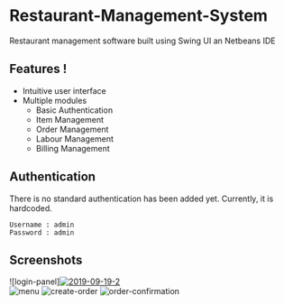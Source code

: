 # Restaurant-Management-System
Restaurant management software built using Swing UI an Netbeans IDE

## Features !
 - Intuitive user interface
 - Multiple modules
    - Basic Authentication  
    - Item Management 
    - Order Management
    - Labour Management
    - Billing Management


## Authentication
There is no standard authentication has been added yet. Currently, it is hardcoded.

```
Username : admin
Password : admin
```
## Screenshots
![login-panel]<a href="https://imgbb.com/"><img src="https://i.ibb.co/dgY2My9/2019-09-19-2.png" alt="2019-09-19-2" border="0"></a><br />
![menu](https://i.ibb.co/Y7kn3cQ/2-menu.png)
![create-order](https://i.ibb.co/5c5vpwv/3-create-order.png)
![order-confirmation](https://i.ibb.co/qJgRYCL/4-order-confirmation.png)
